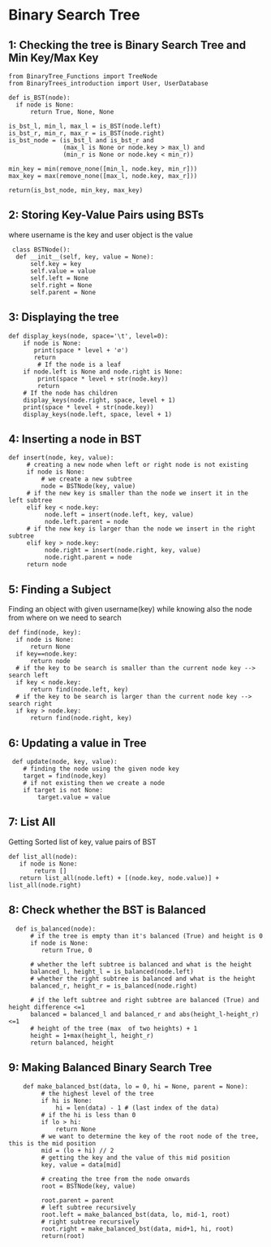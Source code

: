 # Binary Search Tree

## 1: Checking the tree is Binary Search Tree and Min Key/Max Key

    from BinaryTree_Functions import TreeNode
    from BinaryTrees_introduction import User, UserDatabase
   
    def is_BST(node):
      if node is None:
          return True, None, None

    is_bst_l, min_l, max_l = is_BST(node.left)
    is_bst_r, min_r, max_r = is_BST(node.right)
    is_bst_node = (is_bst_l and is_bst_r and
                   (max_l is None or node.key > max_l) and
                   (min_r is None or node.key < min_r))

    min_key = min(remove_none([min_l, node.key, min_r]))
    max_key = max(remove_none([max_l, node.key, max_r]))

    return(is_bst_node, min_key, max_key)
    
   
   
   
## 2: Storing Key-Value Pairs using BSTs 
where username is the key and user object is the value
     
     class BSTNode():
      def __init__(self, key, value = None):
          self.key = key
          self.value = value
          self.left = None
          self.right = None
          self.parent = None


## 3: Displaying the tree
    def display_keys(node, space='\t', level=0):
        if node is None:
           print(space * level + '∅')
           return
            # If the node is a leaf
        if node.left is None and node.right is None:
            print(space * level + str(node.key))
            return
        # If the node has children
        display_keys(node.right, space, level + 1)
        print(space * level + str(node.key))
        display_keys(node.left, space, level + 1)

## 4: Inserting a node in BST
    def insert(node, key, value):
         # creating a new node when left or right node is not existing
         if node is None:
             # we create a new subtree
             node = BSTNode(key, value)
         # if the new key is smaller than the node we insert it in the left subtree
         elif key < node.key:
              node.left = insert(node.left, key, value)
              node.left.parent = node
         # if the new key is larger than the node we insert in the right subtree
         elif key > node.key:
              node.right = insert(node.right, key, value)
              node.right.parent = node
         return node
 
    
## 5: Finding a Subject
Finding an object with given username(key) while knowing also the node from where on we need to search

    def find(node, key):
      if node is None:
          return None
      if key==node.key:
          return node
      # if the key to be search is smaller than the current node key --> search left
      if key < node.key:
          return find(node.left, key)
      # if the key to be search is larger than the current node key --> search right
      if key > node.key:
          return find(node.right, key)
          
          
## 6: Updating a value in Tree

     def update(node, key, value):
        # finding the node using the given node key
        target = find(node,key)
        # if not existing then we create a node
        if target is not None:
            target.value = value


## 7: List All
Getting Sorted list of key, value pairs of BST

    def list_all(node):
       if node is None:
           return []
       return list_all(node.left) + [(node.key, node.value)] + list_all(node.right)


## 8: Check whether the BST is Balanced
      def is_balanced(node):
          # if the tree is empty than it's balanced (True) and height is 0
          if node is None:
             return True, 0

          # whether the left subtree is balanced and what is the height
          balanced_l, height_l = is_balanced(node.left)
          # whether the right subtree is balanced and what is the height
          balanced_r, height_r = is_balanced(node.right)

          # if the left subtree and right subtree are balanced (True) and height difference <=1
          balanced = balanced_l and balanced_r and abs(height_l-height_r) <=1
          # height of the tree (max  of two heights) + 1
          height = 1+max(height_l, height_r)
          return balanced, height


## 9: Making Balanced Binary Search Tree
        def make_balanced_bst(data, lo = 0, hi = None, parent = None):
             # the highest level of the tree
             if hi is None:
                 hi = len(data) - 1 # (last index of the data)
             # if the hi is less than 0
             if lo > hi:
                 return None
             # we want to determine the key of the root node of the tree, this is the mid position
             mid = (lo + hi) // 2
             # getting the key and the value of this mid position
             key, value = data[mid]

             # creating the tree from the node onwards
             root = BSTNode(key, value)

             root.parent = parent
             # left subtree recursively
             root.left = make_balanced_bst(data, lo, mid-1, root)
             # right subtree recursively
             root.right = make_balanced_bst(data, mid+1, hi, root)
             return(root)

